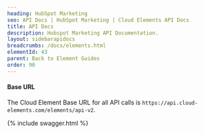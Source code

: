 ```yaml
---
heading: HubSpot Marketing
seo: API Docs | HubSpot Marketing | Cloud Elements API Docs
title: API Docs
description: Hubspot Marketing API Documentation.
layout: sidebarapidocs
breadcrumbs: /docs/elements.html
elementId: 43
parent: Back to Element Guides
order: 90
---
```


#### Base URL

The Cloud Element Base URL for all API calls is `https://api.cloud-elements.com/elements/api-v2`.

{% include swagger.html %}
